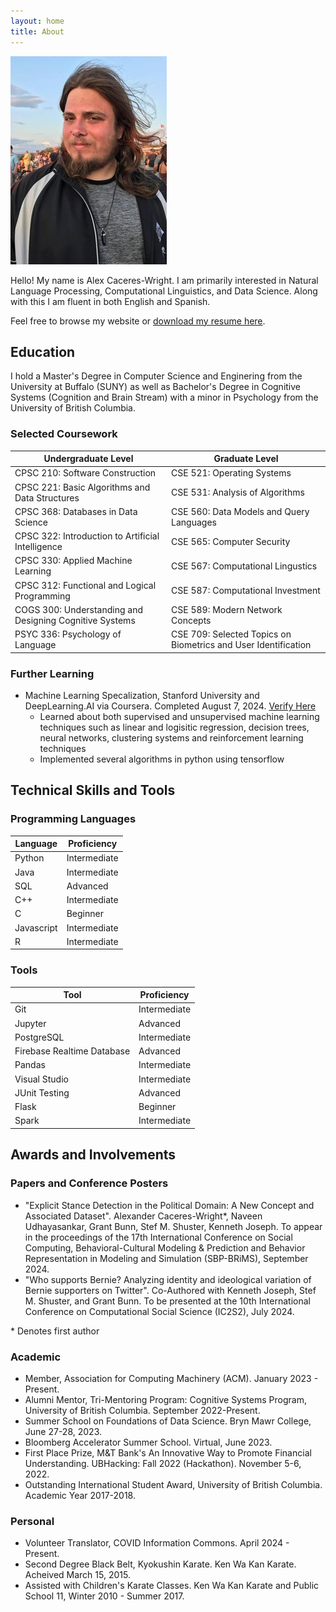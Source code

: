 ```yaml
---
layout: home
title: About
---
```


![Alex Headshot](img/sunset_profile.JPG)

Hello! My name is Alex Caceres-Wright. I am primarily interested in Natural Language Processing, Computational Linguistics, and Data Science. Along with this I am fluent in both English and Spanish.

Feel free to browse my website or [download my resume here](documents/Alex_Caceres-Wright_Resume.pdf).

## Education

I hold a Master's Degree in Computer Science and Enginering from the University at Buffalo (SUNY) as well as Bachelor's Degree in Cognitive Systems (Cognition and Brain Stream) with a minor in Psychology from the University of British Columbia.

### Selected Coursework

|Undergraduate Level|Graduate Level|
|-------------------|--------------|
|CPSC 210: Software Construction| CSE 521: Operating Systems|
|CPSC 221: Basic Algorithms and Data Structures|CSE 531: Analysis of Algorithms|
|CPSC 368: Databases in Data Science| CSE 560: Data Models and Query Languages|
|CPSC 322: Introduction to Artificial Intelligence|CSE 565: Computer Security|
|CPSC 330: Applied Machine Learning|CSE 567: Computational Lingustics|
|CPSC 312: Functional and Logical Programming| CSE 587: Computational Investment|
|COGS 300: Understanding and Designing Cognitive Systems|CSE 589: Modern Network Concepts|
|PSYC 336: Psychology of Language|CSE 709: Selected Topics on Biometrics and User Identification|

### Further Learning

* Machine Learning Specalization, Stanford University and DeepLearning.AI via Coursera. Completed August 7, 2024. [Verify Here](documents/Stamford%20AI:ML%20Specialization%20Certificates.pdf)
  * Learned about both supervised and unsupervised machine learning techniques such as linear and logisitic regression, decision trees, neural networks, clustering systems and reinforcement learning techniques
  * Implemented several algorithms in python using tensorflow

## Technical Skills and Tools

### Programming Languages

|Language|Proficiency|
|--------|----------|
|Python|Intermediate|
|Java|Intermediate|
|SQL|Advanced|
|C++|Intermediate|
|C| Beginner|
|Javascript| Intermediate|
|R| Intermediate|

### Tools

| Tool | Proficiency |
|------|------------|
|Git|Intermediate|
|Jupyter|Advanced|
|PostgreSQL|Intermediate|
|Firebase Realtime Database|Advanced|
|Pandas|Intermediate|
|Visual Studio|Intermediate|
|JUnit Testing|Advanced|
|Flask|Beginner|
|Spark|Intermediate|

## Awards and Involvements

### Papers and Conference Posters

* "Explicit Stance Detection in the Political Domain: A New Concept and Associated Dataset". Alexander Caceres-Wright\*, Naveen Udhayasankar, Grant Bunn, Stef M. Shuster, Kenneth Joseph. To appear in the proceedings of the 17th International Conference on Social Computing, Behavioral-Cultural Modeling & Prediction and Behavior Representation in Modeling and Simulation (SBP-BRiMS), September 2024.
* "Who supports Bernie? Analyzing identity and ideological variation of Bernie supporters on Twitter". Co-Authored with Kenneth Joseph, Stef M. Shuster, and Grant Bunn. To be presented at the 10th International Conference on Computational Social Science (IC2S2), July 2024.

\* Denotes first author

### Academic

* Member, Association for Computing Machinery (ACM). January 2023 - Present.
* Alumni Mentor, Tri-Mentoring Program: Cognitive Systems Program, University of British Columbia. September 2022-Present.
* Summer School on Foundations of Data Science. Bryn Mawr College, June 27-28, 2023.
* Bloomberg Accelerator Summer School. Virtual, June 2023.
* First Place Prize, M&T Bank's An Innovative Way to Promote Financial Understanding. UBHacking: Fall 2022 (Hackathon). November 5-6, 2022.
* Outstanding International Student Award, University of British Columbia. Academic Year 2017-2018.

### Personal

* Volunteer Translator, COVID Information Commons. April 2024 - Present.
* Second Degree Black Belt, Kyokushin Karate. Ken Wa Kan Karate. Acheived March 15, 2015.
* Assisted with Children's Karate Classes. Ken Wa Kan Karate and Public School 11, Winter 2010 - Summer 2017.

